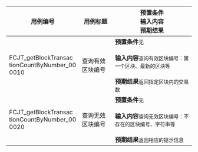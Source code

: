 |用例编号|用例标题|预置条件<br>输入内容<br>预期结果|
|----------------|----------------|----------------|
|FCJT_getBlockTransac<br>tionCountByNumber_00<br>0010|查询有效区块编号|**预置条件**`无`<br><br>**输入内容**`查询有效区块编号：第一个区块、最新的区块等`<br><br>**预期结果**`返回指定区块内的交易数`|
|FCJT_getBlockTransac<br>tionCountByNumber_00<br>0020|查询无效区块编号|**预置条件**`无`<br><br>**输入内容**`查询无效区块编号：不存在的区块编号、字符串等`<br><br>**预期结果**`返回相应的提示信息`|
